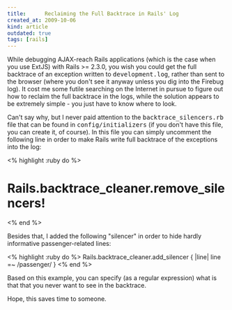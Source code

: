 ```yaml
---
title:      Reclaiming the Full Backtrace in Rails' Log
created_at: 2009-10-06
kind: article
outdated: true
tags: [rails]
---
```

While debugging AJAX-reach Rails applications (which is the case when you use ExtJS) with Rails >= 2.3.0, you wish you could get the full backtrace of an exception written to <tt>development.log</tt>, rather than sent to the browser (where you don't see it anyway unless you dig into the Firebug log). It cost me some futile searching on the Internet in pursue to figure out how to reclaim the full backtrace in the logs, while the solution appears to be extremely simple - you just have to know where to look.

Can't say why, but I never paid attention to the <tt>backtrace_silencers.rb</tt> file that can be found in <tt>config/initializers</tt> (if you don't have this file, you can create it, of course). In this file you can simply uncomment the following line in order to make Rails write full backtrace of the exceptions into the log:

<% highlight :ruby do %>
# Rails.backtrace_cleaner.remove_silencers!
<% end %>

Besides that, I added the following "silencer" in order to hide hardly informative passenger-related lines:

<% highlight :ruby do %>
Rails.backtrace_cleaner.add_silencer { |line| line =~ /passenger/ }
<% end %>

Based on this example, you can specify (as a regular expression) what is that that you never want to see in the backtrace.

Hope, this saves time to someone.